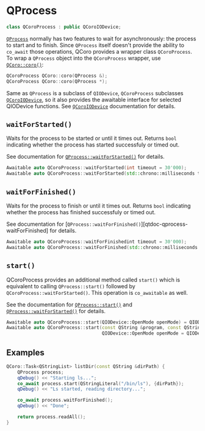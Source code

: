 # QProcess

```cpp
class QCoroProcess : public QCoroIODevice;
```

[`QProcess`][qtdoc-qprocess] normally has two features to wait for asynchronously: the process to start
and to finish. Since `QProcess` itself doesn't provide the ability to `co_await` those operations,
QCoro provides a wrapper class `QCoroProcess`. To wrap a `QProcess` object into the `QCoroProcess`
wrapper, use [`QCoro::coro()`][qcoro-coro]:

```cpp
QCoroProcess QCoro::coro(QProcess &);
QCoroProcess QCoro::coro(QProcess *);
```

Same as `QProcess` is a subclass of `QIODevice`, `QCoroProcess` subclasses [`QCoroIODevice`][qcoro-qcoroiodevice],
so it also provides the awaitable interface for selected QIODevice functions.
See [`QCoroIODevice`][qcoro-qcoroiodevice] documentation for details.

## `waitForStarted()`

Waits for the process to be started or until it times out. Returns `bool` indicating
whether the process has started successfuly or timed out.

See documentation for [`QProcess::waitForStarted()`][qtdoc-qprocess-waitForStarted] for details.

```cpp
Awaitable auto QCoroProcess::waitForStarted(int timeout = 30'000);
Awaitable auto QCoroProcess::waitForStarted(std::chrono::milliseconds timeout);
```

## `waitForFinished()`

Waits for the process to finish or until it times out. Returns `bool` indicating
whether the process has finished successfuly or timed out.

See documentation for [`QProcess::waitForFinished()`][qtdoc-qprocess-waitForFinished] for details.

```cpp
Awaitable auto QCoroProcess::waitForFinishedint timeout = 30'000);
Awaitable auto QCoroProcess::waitForFinished(std::chrono::milliseconds timeout);

```

## `start()`

QCoroProcess provides an additional method called `start()` which is equivalent to calling
`QProcess::start()` followed by `QCoroProcess::waitForStarted()`. This operation is `co_awaitable`
as well.

See the documentation for [`QProcess::start()`][qtdoc-qprocess-start] and
[`QProcess::waitForStarted()`][qtdoc-qprocess-waitForStarted] for details.

```cpp
Awaitable auto QCoroProcess::start(QIODevice::OpenMode openMode) = QIODevice::ReadOnly;
Awaitable auto QCoroProcess::start(const QString &program, const QStringList &arguments,
                                   QIODevice::OpenMode openMode = QIODevice::ReadOnly);
```

## Examples

```cpp
QCoro::Task<QStringList> listDir(const QString &dirPath) {
    QProcess process;
    qDebug() << "Starting ls...";
    co_await process.start(QStringLiteral("/bin/ls"), {dirPath});
    qDebug() << "Ls started, reading directory...";

    co_await process.waitForFinished();
    qDebug() << "Done";

    return process.readAll();
}
```


[qtdoc-qprocess]: https://doc.qt.io/qt-5/qprocess.html
[qtdoc-qprocess-start]: https://doc.qt.io/qt-5/qprocess.html#start
[qtdoc-qprocess-waitForStarted]: https://doc.qt.io/qt-5/qprocess.html#waitForStarted
[qtdoc-qprocess-waitForFiished]: https://doc.qt.io/qt-5/qprocess.html#waitForFinished
[qcoro-coro]: coro.md
[qcoro-qcoroiodevice]: qiodevice.md
